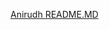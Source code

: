 [Anirudh README.MD](https://github.com/anirudh4git/Capstone-EDA-World-Bank-Analysis/files/6992208/Anirudh.README.MD)
